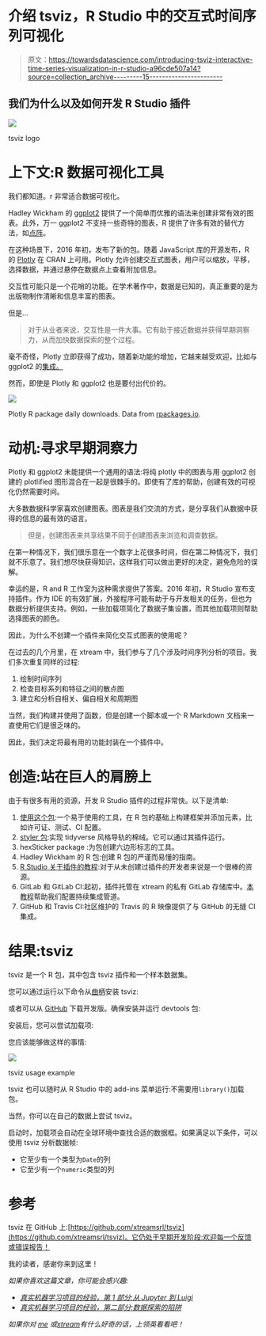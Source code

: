 # 介绍 tsviz，R Studio 中的交互式时间序列可视化

> 原文：<https://towardsdatascience.com/introducing-tsviz-interactive-time-series-visualization-in-r-studio-a96cde507a14?source=collection_archive---------15----------------------->

## 我们为什么以及如何开发 R Studio 插件

![](img/ef662da1a075de03a02587afa3f29dc1.png)

tsviz logo

# 上下文:R 数据可视化工具

我们都知道。r 非常适合数据可视化。

Hadley Wickham 的 [ggplot2](https://ggplot2.tidyverse.org/) 提供了一个简单而优雅的语法来创建非常有效的图表。此外，万一 ggplot2 不支持一些奇特的图表，R 提供了许多有效的替代方法，如[点阵](https://cran.r-project.org/web/packages/lattice/index.html)。

在这种场景下，2016 年初，发布了新的包。随着 JavaScript 库的开源发布，R 的 [Plotly](https://plot.ly/r/) 在 CRAN 上可用。Plotly 允许创建交互式图表，用户可以缩放，平移，选择数据，并通过悬停在数据点上查看附加信息。

交互性可能只是一个花哨的功能。在学术著作中，数据是已知的，真正重要的是为出版物制作清晰和信息丰富的图表。

但是…

> 对于从业者来说，交互性是一件大事。它有助于接近数据并获得早期洞察力，从而加快数据探索的整个过程。

毫不奇怪，Plotly 立即获得了成功，随着新功能的增加，它越来越受欢迎，比如与 ggplot2 的[集成。](https://plot.ly/ggplot2/)

然而，即使是 Plotly 和 ggplot2 也是要付出代价的。

![](img/f3e67d53b7e97cd59808c40ea57fd8ff.png)

Plotly R package daily downloads. Data from [rpackages.io](https://www.rpackages.io/package/plotly).

# 动机:寻求早期洞察力

Plotly 和 ggplot2 未能提供一个通用的语法:将纯 plotly 中的图表与用 ggplot2 创建的 plotlified 图形混合在一起是很棘手的。即使有了库的帮助，创建有效的可视化仍然需要时间。

大多数数据科学家喜欢创建图表。图表是我们交流的方式，是分享我们从数据中获得的信息的最有效的语言。

> 但是，创建图表来共享结果不同于创建图表来浏览和调查数据。

在第一种情况下，我们很乐意在一个数字上花很多时间，但在第二种情况下，我们就不乐意了。我们想尽快获得知识，这样我们可以做出更好的决定，避免危险的误解。

幸运的是，R and R 工作室为这种需求提供了答案。2016 年初，R Studio 宣布支持插件。作为 IDE 的有效扩展，外接程序可能有助于与开发相关的任务，但也为数据分析提供支持。例如，一些加载项简化了数据子集设置，而其他加载项则帮助选择图表的颜色。

因此，为什么不创建一个插件来简化交互式图表的使用呢？

在过去的几个月里，在 xtream 中，我们参与了几个涉及时间序列分析的项目。我们多次重复同样的过程:

1.  绘制时间序列
2.  检查目标系列和特征之间的散点图
3.  建立和分析自相关、偏自相关和周期图

当然，我们构建并使用了函数，但是创建一个脚本或一个 R Markdown 文档来一直使用它们是很乏味的。

因此，我们决定将最有用的功能封装在一个插件中。

# 创造:站在巨人的肩膀上

由于有很多有用的资源，开发 R Studio 插件的过程非常快。以下是清单:

1.  [使用这个包](https://usethis.r-lib.org/):一个易于使用的工具，在 R 包的基础上构建框架并添加元素，比如许可证、测试、CI 配置。
2.  [styler 包](https://styler.r-lib.org/):实现 tidyverse 风格导轨的棉绒。它可以通过其插件运行。
3.  hexSticker package :为包创建六边形标志的工具。
4.  Hadley Wickham 的 R 包:创建 R 包的严谨而易懂的指南。
5.  [R Studio 关于插件的教程](https://rstudio.github.io/rstudioaddins/):对于从未创建过插件的开发者来说是一个很棒的资源。
6.  GitLab 和 GitLab CI:起初，插件托管在 xtream 的私有 GitLab 存储库中。[本教程](https://blog.methodsconsultants.com/posts/developing-r-packages-using-gitlab-ci-part-i/)帮助我们配置持续集成管道。
7.  GitHub 和 Travis CI:社区维护的 Travis 的 R 映像提供了与 GitHub 的无缝 CI 集成。

# 结果:tsviz

tsviz 是一个 R 包，其中包含 tsviz 插件和一个样本数据集。

您可以通过运行以下命令从[曲柄](https://cran.r-project.org/package=tsviz)安装 tsviz:

或者可以从 [GitHub](https://github.com/donlelef/tsviz) 下载开发版。确保安装并运行 devtools 包:

安装后，您可以尝试加载项:

您应该能够做这样的事情:

![](img/5a599bec21aeb23a37b08265a08c757a.png)

tsviz usage example

tsviz 也可以随时从 R Studio 中的 add-ins 菜单运行:不需要用`library()`加载包。

当然，你可以在自己的数据上尝试 tsviz。

启动时，加载项会自动在全球环境中查找合适的数据框。如果满足以下条件，可以使用 tsviz 分析数据帧:

*   它至少有一个类型为`Date`的列
*   它至少有一个`numeric`类型的列

# 参考

tsviz 在 GitHub 上:[https://github.com/xtreamsrl/tsviz](https://github.com/xtreamsrl/tsviz)。它仍处于早期开发阶段:欢迎每一个反馈或错误报告！

我的读者，感谢你来到这里！

*如果你喜欢这篇文章，你可能会感兴趣:*

*   [*真实机器学习项目的经验，第 1 部分:从 Jupyter 到 Luigi*](/lessons-from-a-real-machine-learning-project-part-1-from-jupyter-to-luigi-bdfd0b050ca5)
*   [*真实机器学习项目的经验，第二部分:数据探索的陷阱*](/lessons-from-a-real-machine-learning-project-part-2-the-traps-of-data-exploration-e0061ace84aa)

*如果你对* [*me*](https://www.linkedin.com/in/emanuelefabbiani/) *或*[*xtream*](https://www.linkedin.com/company/18545289/admin/)*有什么好奇的话，上领英看看吧！*